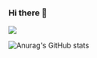 ### Hi there 👋
![](https://komarev.com/ghpvc/?username=TastekinAhmedFaruk)
<!--
**TastekinAhmedFaruk/TastekinAhmedFaruk** is a ✨ _special_ ✨ repository because its `README.md` (this file) appears on your GitHub profile.

Here are some ideas to get you started:

- 🔭 I’m currently working on ...
- 🌱 I’m currently learning ...
- 👯 I’m looking to collaborate on ...
- 🤔 I’m looking for help with ...
- 💬 Ask me about ...
- 📫 How to reach me: ...
- 😄 Pronouns: ...
- ⚡ Fun fact: ...
-->
<!--[![Anurag's GitHub stats](https://github-readme-stats.vercel.app/api?username=TastekinAhmedFaruk)](https://github.com/TastekinAhmedFaruk/github-readme-stats)-->
![Anurag's GitHub stats](https://github-readme-stats.vercel.app/api?username=TastekinAhmedFaruk&show_icons=true)
<!--![Anurag's GitHub stats](https://github-readme-stats.vercel.app/api?username=TastekinAhmedFaruk&hide=contribs,prs)
![Anurag's GitHub stats](https://github-readme-stats.vercel.app/api?username=TastekinAhmedFaruk&count_private=true)-->
